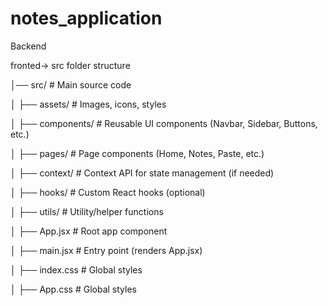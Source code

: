 # notes_application
Backend

fronted->  src folder structure

│── src/                 # Main source code

│   ├── assets/          # Images, icons, styles

│   ├── components/      # Reusable UI components (Navbar, Sidebar, Buttons, etc.)

│   ├── pages/           # Page components (Home, Notes, Paste, etc.)

│   ├── context/         # Context API for state management (if needed)

│   ├── hooks/           # Custom React hooks (optional)

│   ├── utils/           # Utility/helper functions

│   ├── App.jsx          # Root app component

│   ├── main.jsx         # Entry point (renders App.jsx)

│   ├── index.css        # Global styles

│   ├── App.css          # Global styles
